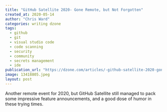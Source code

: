 ```yaml
---
title: "GitHub Satellite 2020- Gone Remote, but Not Forgotten"
created_at: 2020-05-14
author: "Chris Ward"
categories: writing dzone
tags: 
  - github
  - git
  - visual studio code
  - code scanning
  - security
  - community
  - secrets management
  - ide
publication_url: "https://dzone.com/articles/-github-satellite-2020-gone-remote-but-not-forgott"
image: 13418805.jpeg
layout: post
---
```

Another remote event for 2020, but GitHub Satellite still managed to pack some impressive feature announcements, and a good dose of humor in these trying times.

